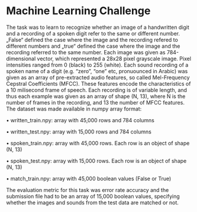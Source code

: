 # Machine Learning Challenge

The task was to learn to recognize whether an image of a handwritten digit and a recording of a spoken digit refer to the same or different number. „False“ defined the case where the image and the recording refered to different numbers and „true“ defined the case where the image and the recording referred to the same number. 
Each image was given as 784-dimensional vector, which represented a 28x28 pixel grayscale image. Pixel intensities ranged from 0 (black) to 255 (white). Each sound recording of a spoken name of a digit (e.g. “zero”, “one” etc, pronuounced in Arabic) was given as an array of pre-extracted audio features, so called Mel-Frequency Cepstral Coefficients (MFCC). These features encode the characteristics of a 10 milisecond frame of speech. Each recording is of variable length, and thus each example was given as an array of shape (N, 13), where N is the number of frames in the recording, and 13 the number of MFCC features. 
The dataset was made available in numpy array format:

•	written_train.npy: array with 45,000 rows and 784 columns

•	written_test.npy: array with 15,000 rows and 784 columns

•	spoken_train.npy: array with 45,000 rows. Each row is an object of shape (N, 13)

•	spoken_test.npy: array with 15,000 rows. Each row is an object of shape (N, 13)

•	match_train.npy: array with 45,000 boolean values (False or True)


The evaluation metric for this task was error rate accuracy and the submission file had to be an array of 15,000 boolean values, specifying whether the images and sounds from the test data are matched or not. 
